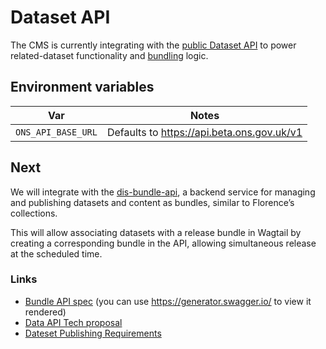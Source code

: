 # Dataset API

The CMS is currently integrating with the [public Dataset API](https://developer.ons.gov.uk/dataset/) to power related-dataset functionality and [bundling](../custom-features/bundles.md)
logic.

## Environment variables

| Var                | Notes                                      |
|--------------------|--------------------------------------------|
| `ONS_API_BASE_URL` | Defaults to https://api.beta.ons.gov.uk/v1 |


## Next

We will integrate with the [dis-bundle-api](https://github.com/ONSdigital/dis-bundle-api/), a backend service for
managing and publishing datasets and content as bundles, similar to Florence’s collections.

This will allow associating datasets with a release bundle in Wagtail by creating a corresponding bundle in the API, allowing
simultaneous release at the scheduled time.

### Links
- [Bundle API spec](https://github.com/ONSdigital/dis-bundle-api/blob/develop/swagger.yaml) (you can use https://generator.swagger.io/ to view it rendered)
- [Data API Tech proposal](https://confluence.ons.gov.uk/display/DIS/Bundles+%28Data+API%29+-+Technical+Executive+Proposal)
- [Dateset Publishing Requirements](https://confluence.ons.gov.uk/pages/viewpage.action?spaceKey=NWP&title=Dataset+Publishing+Requirements)
